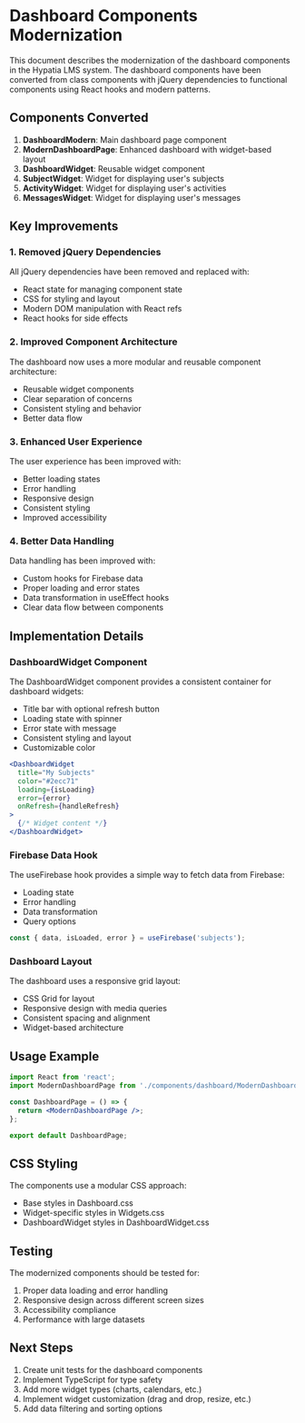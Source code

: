 # Dashboard Components Modernization

This document describes the modernization of the dashboard components in the Hypatia LMS system. The dashboard components have been converted from class components with jQuery dependencies to functional components using React hooks and modern patterns.

## Components Converted

1. **DashboardModern**: Main dashboard page component
2. **ModernDashboardPage**: Enhanced dashboard with widget-based layout
3. **DashboardWidget**: Reusable widget component
4. **SubjectWidget**: Widget for displaying user's subjects
5. **ActivityWidget**: Widget for displaying user's activities
6. **MessagesWidget**: Widget for displaying user's messages

## Key Improvements

### 1. Removed jQuery Dependencies

All jQuery dependencies have been removed and replaced with:

- React state for managing component state
- CSS for styling and layout
- Modern DOM manipulation with React refs
- React hooks for side effects

### 2. Improved Component Architecture

The dashboard now uses a more modular and reusable component architecture:

- Reusable widget components
- Clear separation of concerns
- Consistent styling and behavior
- Better data flow

### 3. Enhanced User Experience

The user experience has been improved with:

- Better loading states
- Error handling
- Responsive design
- Consistent styling
- Improved accessibility

### 4. Better Data Handling

Data handling has been improved with:

- Custom hooks for Firebase data
- Proper loading and error states
- Data transformation in useEffect hooks
- Clear data flow between components

## Implementation Details

### DashboardWidget Component

The DashboardWidget component provides a consistent container for dashboard widgets:

- Title bar with optional refresh button
- Loading state with spinner
- Error state with message
- Consistent styling and layout
- Customizable color

```jsx
<DashboardWidget 
  title="My Subjects" 
  color="#2ecc71"
  loading={isLoading}
  error={error}
  onRefresh={handleRefresh}
>
  {/* Widget content */}
</DashboardWidget>
```

### Firebase Data Hook

The useFirebase hook provides a simple way to fetch data from Firebase:

- Loading state
- Error handling
- Data transformation
- Query options

```jsx
const { data, isLoaded, error } = useFirebase('subjects');
```

### Dashboard Layout

The dashboard uses a responsive grid layout:

- CSS Grid for layout
- Responsive design with media queries
- Consistent spacing and alignment
- Widget-based architecture

## Usage Example

```jsx
import React from 'react';
import ModernDashboardPage from './components/dashboard/ModernDashboardPage';

const DashboardPage = () => {
  return <ModernDashboardPage />;
};

export default DashboardPage;
```

## CSS Styling

The components use a modular CSS approach:

- Base styles in Dashboard.css
- Widget-specific styles in Widgets.css
- DashboardWidget styles in DashboardWidget.css

## Testing

The modernized components should be tested for:

1. Proper data loading and error handling
2. Responsive design across different screen sizes
3. Accessibility compliance
4. Performance with large datasets

## Next Steps

1. Create unit tests for the dashboard components
2. Implement TypeScript for type safety
3. Add more widget types (charts, calendars, etc.)
4. Implement widget customization (drag and drop, resize, etc.)
5. Add data filtering and sorting options
